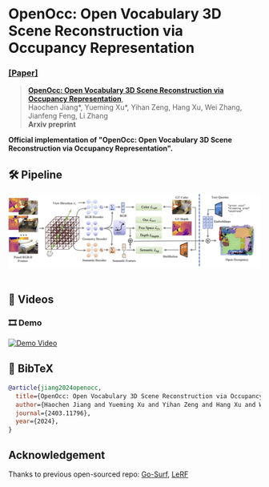 # OpenOcc: Open Vocabulary 3D Scene Reconstruction via Occupancy Representation
### [[Paper]](https://arxiv.org/abs/2403.11796) 

> [**OpenOcc: Open Vocabulary 3D Scene Reconstruction via Occupancy Representation**](https://arxiv.org/abs/2403.11796),            
> Haochen Jiang*, Yueming Xu*, Yihan Zeng, Hang Xu, Wei Zhang, Jianfeng Feng, Li Zhang  
> **Arxiv preprint**

**Official implementation of "OpenOcc: Open Vocabulary 3D Scene Reconstruction via Occupancy Representation".** 

## 🛠️ Pipeline
<div align="center">
  <img src="assets/pipeline.jpg"/>
</div><br/>

## 🎥 Videos
### 🎞️ Demo
[![Demo Video](https://i3.ytimg.com/vi/lxg5rSyJeac/maxresdefault.jpg)](https://www.youtube.com/embed/lxg5rSyJeac)

## 📜 BibTeX
```bibtex
@article{jiang2024openocc,
  title={OpenOcc: Open Vocabulary 3D Scene Reconstruction via Occupancy Representation},
  author={Haochen Jiang and Yueming Xu and Yihan Zeng and Hang Xu and Wei Zhang and Jianfeng Feng and Li Zhang},
  journal={2403.11796},
  year={2024},
}
```

## Acknowledgement
Thanks to previous open-sourced repo: [Go-Surf](https://github.com/JingwenWang95/go-surf), [LeRF](https://github.com/kerrj/lerf)